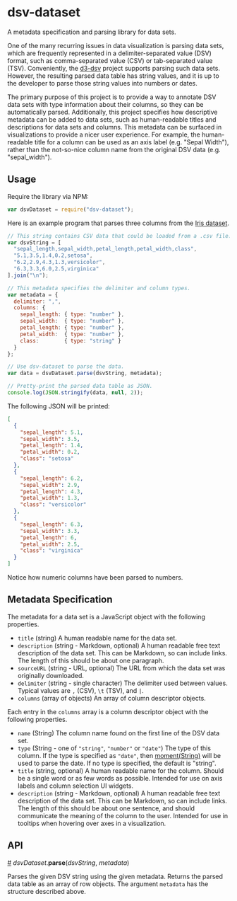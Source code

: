 # dsv-dataset
  A metadata specification and parsing library for data sets.
  
  One of the many recurring issues in data visualization is parsing data sets, which are frequently represented in a delimiter-separated value (DSV) format, such as comma-separated value (CSV) or tab-separated value (TSV). Conveniently, the [d3-dsv](https://github.com/d3/d3-dsv) project supports parsing such data sets. However, the resulting parsed data table has string values, and it is up to the developer to parse those string values into numbers or dates.
  
  The primary purpose of this project is to provide a way to annotate DSV data sets with type information about their columns, so they can be automatically parsed. Additionally, this project specifies how descriptive metadata can be added to data sets, such as human-readable titles and descriptions for data sets and columns. This metadata can be surfaced in visualizations to provide a nicer user experience. For example, the human-readable title for a column can be used as an axis label (e.g. "Sepal Width"), rather than the not-so-nice column name from the original DSV data (e.g. "sepal_width").

## Usage
Require the library via NPM:

```javascript
var dsvDataset = require("dsv-dataset");
```

Here is an example program that parses three columns from the [Iris dataset](https://archive.ics.uci.edu/ml/datasets/Iris).

```javascript
// This string contains CSV data that could be loaded from a .csv file.
var dsvString = [
  "sepal_length,sepal_width,petal_length,petal_width,class",
  "5.1,3.5,1.4,0.2,setosa",
  "6.2,2.9,4.3,1.3,versicolor",
  "6.3,3.3,6.0,2.5,virginica"
].join("\n");

// This metadata specifies the delimiter and column types.
var metadata = {
  delimiter: ",",
  columns: {
    sepal_length: { type: "number" },
    sepal_width:  { type: "number" },
    petal_length: { type: "number" },
    petal_width:  { type: "number" },
    class:        { type: "string" }
  }
};

// Use dsv-dataset to parse the data.
var data = dsvDataset.parse(dsvString, metadata);

// Pretty-print the parsed data table as JSON.
console.log(JSON.stringify(data, null, 2));
```
The following JSON will be printed:
```json
[
  {
    "sepal_length": 5.1,
    "sepal_width": 3.5,
    "petal_length": 1.4,
    "petal_width": 0.2,
    "class": "setosa"
  },
  {
    "sepal_length": 6.2,
    "sepal_width": 2.9,
    "petal_length": 4.3,
    "petal_width": 1.3,
    "class": "versicolor"
  },
  {
    "sepal_length": 6.3,
    "sepal_width": 3.3,
    "petal_length": 6,
    "petal_width": 2.5,
    "class": "virginica"
  }
]
```
Notice how numeric columns have been parsed to numbers.

## Metadata Specification

The metadata for a data set is a JavaScript object with the following properties.

 * `title` (string) A human readable name for the data set.
 * `description` (string - Markdown, optional) A human readable free text description of the data set. This can be Markdown, so can include links. The length of this should be about one paragraph.
 * `sourceURL` (string - URL, optional) The URL from which the data set was originally downloaded.
 * `delimiter` (string - single character) The delimiter used between values. Typical values are `,` (CSV), `\t` (TSV), and `|`.
 * `columns` (array of objects) An array of column descriptor objects.

Each entry in the `columns` array is a column descriptor object with the following properties.

 * `name` (String) The column name found on the first line of the DSV data set.
 * `type` (String - one of `"string"`, `"number"` or `"date"`) The type of this column. If the type is specified as `"date"`, then [moment(String)](http://momentjs.com/docs/#/parsing/string/) will be used to parse the date. If no type is specified, the default is "string".
 * `title` (string, optional) A human readable name for the column. Should be a single word or as few words as possible. Intended for use on axis labels and column selection UI widgets.
 * `description` (string - Markdown, optional) A human readable free text description of the data set. This can be Markdown, so can include links. The length of this should be about one sentence, and should communicate the meaning of the column to the user. Intended for use in tooltips when hovering over axes in a visualization.

## API

<a name="parse" href="#parse">#</a> <i>dsvDataset</i>.<b>parse</b>(<i>dsvString</i>, <i>metadata</i>)

Parses the given DSV string using the given metadata. Returns the parsed data table as an array of row objects. The argument `metadata` has the structure described above.

